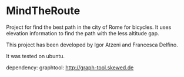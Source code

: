 MindTheRoute
============

Project for find the best path in the city of Rome for bicycles. It uses elevation information to find the path with the less altitude gap.

This project has been developed by Igor Atzeni and Francesca Delfino.

It was tested on ubuntu.

dependency:
graphtool: http://graph-tool.skewed.de

